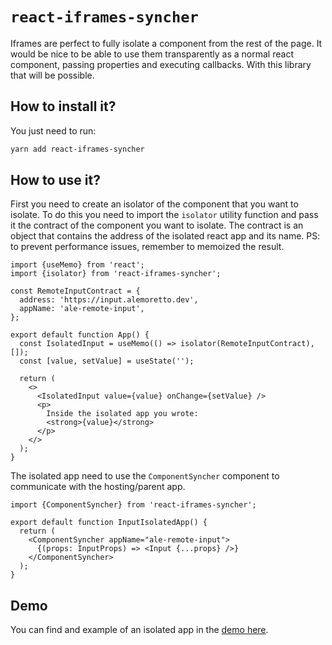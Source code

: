 # `react-iframes-syncher`

Iframes are perfect to fully isolate a component from the rest of the page.
It would be nice to be able to use them transparently as a normal react component, passing properties and executing callbacks.
With this library that will be possible.

## How to install it?

You just need to run:
```sh
yarn add react-iframes-syncher
```
## How to use it?

First you need to create an isolator of the component that you want to isolate.
To do this you need to import the `isolator` utility function and pass it the contract of the component you want to isolate. 
The contract is an object that contains the address of the isolated react app and its name.
PS: to prevent performance issues, remember to memoized the result.

```tsx
import {useMemo} from 'react';
import {isolator} from 'react-iframes-syncher';

const RemoteInputContract = {
  address: 'https://input.alemoretto.dev',
  appName: 'ale-remote-input',
};

export default function App() {
  const IsolatedInput = useMemo(() => isolator(RemoteInputContract), []);
  const [value, setValue] = useState('');

  return (
    <>
      <IsolatedInput value={value} onChange={setValue} />
      <p>
        Inside the isolated app you wrote: 
        <strong>{value}</strong>
      </p>
    </>
  );
}
```

The isolated app need to use the `ComponentSyncher` component to communicate with the hosting/parent app.

```tsx
import {ComponentSyncher} from 'react-iframes-syncher';

export default function InputIsolatedApp() {
  return (
    <ComponentSyncher appName="ale-remote-input">
      {(props: InputProps) => <Input {...props} />}
    </ComponentSyncher>
  );
}
```

## Demo

You can find and example of an isolated app in the [demo here](https://isolation.alemoretto.dev.github.com).